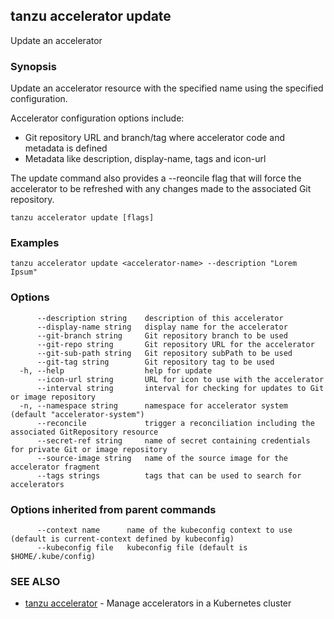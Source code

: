## tanzu accelerator update

Update an accelerator

### Synopsis

Update an accelerator resource with the specified name using the specified configuration.

Accelerator configuration options include:
- Git repository URL and branch/tag where accelerator code and metadata is defined
- Metadata like description, display-name, tags and icon-url

The update command also provides a --reoncile flag that will force the accelerator to be refreshed
with any changes made to the associated Git repository.


```
tanzu accelerator update [flags]
```

### Examples

```
tanzu accelerator update <accelerator-name> --description "Lorem Ipsum"
```

### Options

```
      --description string    description of this accelerator
      --display-name string   display name for the accelerator
      --git-branch string     Git repository branch to be used
      --git-repo string       Git repository URL for the accelerator
      --git-sub-path string   Git repository subPath to be used
      --git-tag string        Git repository tag to be used
  -h, --help                  help for update
      --icon-url string       URL for icon to use with the accelerator
      --interval string       interval for checking for updates to Git or image repository
  -n, --namespace string      namespace for accelerator system (default "accelerator-system")
      --reconcile             trigger a reconciliation including the associated GitRepository resource
      --secret-ref string     name of secret containing credentials for private Git or image repository
      --source-image string   name of the source image for the accelerator fragment
      --tags strings          tags that can be used to search for accelerators
```

### Options inherited from parent commands

```
      --context name      name of the kubeconfig context to use (default is current-context defined by kubeconfig)
      --kubeconfig file   kubeconfig file (default is $HOME/.kube/config)
```

### SEE ALSO

* [tanzu accelerator](tanzu_accelerator.md)	 - Manage accelerators in a Kubernetes cluster

